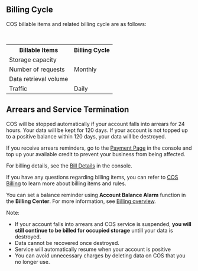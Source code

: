 ## Billing Cycle

COS billable items and related billing cycle are as follows:

<table>
   <tr>
      <th>Billable Items</td>
      <th>Billing Cycle</td>
   </tr>
   <tr>
      <td>Storage capacity</td>
      <td rowspan="3">Monthly</td>
   </tr>
   <tr>
      <td>Number of requests</td>

   </tr>
   <tr>
​      <td>Data retrieval volume</td>

   </tr>
   <tr>
​      <td>Traffic</td>
​      <td>Daily</td>
   </tr>
</table>

## Arrears and Service Termination

COS will be stopped automatically if your account falls into arrears for 24 hours. Your data will be kept for 120 days. If your account is not topped up to a positive balance within 120 days, your data will be destroyed.

If you receive arrears reminders, go to the [Payment Page](https://console.cloud.tencent.com/account/recharge) in the console and top up your available credit to prevent your business from being affected.

For billing details, see the [Bill Details](https://console.cloud.tencent.com/account/resources) in the console. 

If you have any questions regarding billing items, you can refer to [COS Billing](https://intl.cloud.tencent.com/document/product/436/6239) to learn more about billing items and rules.

You can set a balance reminder using **Account Balance Alarm** function in the **Billing Center**. For more information, see [Billing overview](https://intl.cloud.tencent.com/document/product/555).

Note:
-  If your account falls into arrears and COS service is suspended, **you will still continue to be billed for occupied storage** untill your data is destroyed.
-  Data cannot be recovered once destroyed.
-  Service will  automatically resume when your account is positive
-  You can avoid unnecessary charges by deleting data on COS that you no longer use.



